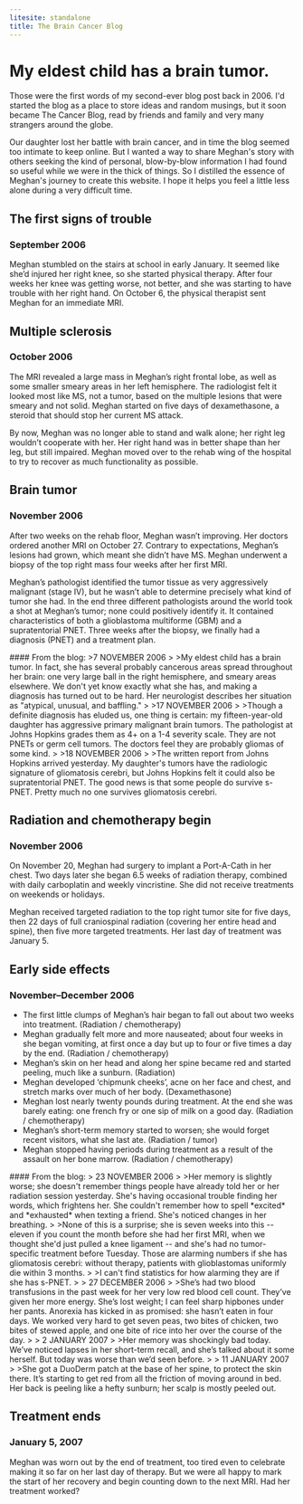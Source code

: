 ```yaml
---
litesite: standalone
title: The Brain Cancer Blog
---
```

# My eldest child has a brain tumor.
Those were the first words of my second-ever blog post back in 2006. I'd started the blog as a place to store ideas and random musings, but it soon became The Cancer Blog, read by friends and family and very many strangers around the globe. 

Our daughter lost her battle with brain cancer, and in time the blog seemed too intimate to keep online. But I wanted a way to share Meghan's story with others seeking the kind of personal, blow-by-blow information I had found so useful while we were in the thick of things. So I distilled the essence of Meghan's journey to create this website. I hope it helps you feel a little less alone during a very difficult time.

## The first signs of trouble
### September 2006
Meghan stumbled on the stairs at school in early January. It seemed like she’d injured her right knee, so she started physical therapy. After four weeks her knee was getting worse, not better, and she was starting to have trouble with her right hand. On October 6, the physical therapist sent Meghan for an immediate MRI.

## Multiple sclerosis
### October 2006
The MRI revealed a large mass in Meghan’s right frontal lobe, as well as some smaller smeary areas in her left hemisphere. The radiologist felt it looked most like MS, not a tumor, based on the multiple lesions that were smeary and not solid. Meghan started on five days of dexamethasone, a steroid that should stop her current MS attack.

By now, Meghan was no longer able to stand and walk alone; her right leg wouldn’t cooperate with her. Her right hand was in better shape than her leg, but still impaired. Meghan moved over to the rehab wing of the hospital to try to recover as much functionality as possible.

## Brain tumor
### November 2006
After two weeks on the rehab floor, Meghan wasn’t improving. Her doctors ordered another MRI on October 27. Contrary to expectations, Meghan’s lesions had grown, which meant she didn’t have MS. Meghan underwent a biopsy of the top right mass four weeks after her first MRI.

Meghan’s pathologist identified the tumor tissue as very aggressively malignant (stage IV), but he wasn’t able to determine precisely what kind of tumor she had. In the end three different pathologists around the world took a shot at Meghan’s tumor; none could positively identify it. It contained characteristics of both a glioblastoma multiforme (GBM) and a supratentorial PNET.
Three weeks after the biopsy, we finally had a diagnosis (PNET) and a treatment plan.

<aside class=".cancer-diary">
#### From the blog:
>7 NOVEMBER 2006
>
>My eldest child has a brain tumor. In fact, she has several probably cancerous areas spread throughout her brain: one very large ball in the right hemisphere, and smeary areas elsewhere. We don't yet know exactly what she has, and making a diagnosis has turned out to be hard. Her neurologist describes her situation as "atypical, unusual, and baffling."
>
>17 NOVEMBER 2006
>
>Though a definite diagnosis has eluded us, one thing is certain: my fifteen-year-old daughter has aggressive primary malignant brain tumors. The pathologist at Johns Hopkins grades them as 4+ on a 1-4 severity scale. They are not PNETs or germ cell tumors. The doctors feel they are probably gliomas of some kind. 
>
>18 NOVEMBER 2006
>
>The written report from Johns Hopkins arrived yesterday. My daughter's tumors have the radiologic signature of gliomatosis cerebri, but Johns Hopkins felt it could also be supratentorial PNET. The good news is that some people do survive s-PNET. Pretty much no one survives gliomatosis cerebri.
</aside>

## Radiation and chemotherapy begin
### November 2006
On November 20, Meghan had surgery to implant a Port-A-Cath in her chest. Two days later she began 6.5 weeks of radiation therapy, combined with daily carboplatin and weekly vincristine. She did not receive treatments on weekends or holidays.

Meghan received targeted radiation to the top right tumor site for five days, then 22 days of full craniospinal radiation (covering her entire head and spine), then five more targeted treatments. Her last day of treatment was January 5.

## Early side effects
### November–December 2006
- The first little clumps of Meghan’s hair began to fall out about two weeks into treatment. (Radiation / chemotherapy)
- Meghan gradually felt more and more nauseated; about four weeks in she began vomiting, at first once a day but up to four or five times a day by the end. (Radiation / chemotherapy)
- Meghan’s skin on her head and along her spine became red and started peeling, much like a sunburn. (Radiation)
- Meghan developed ‘chipmunk cheeks’, acne on her face and chest, and stretch marks over much of her body. (Dexamethasone)
- Meghan lost nearly twenty pounds during treatment. At the end she was barely eating: one french fry or one sip of milk on a good day. (Radiation / chemotherapy)
- Meghan’s short-term memory started to worsen; she would forget recent visitors, what she last ate. (Radiation / tumor)
- Meghan stopped having periods during treatment as a result of the assault on her bone marrow. (Radiation / chemotherapy)

<aside class=".cancer-diary">
#### From the blog:
> 23 NOVEMBER 2006
> 
>Her memory is slightly worse; she doesn't remember things people have already told her or her radiation session yesterday. She's having occasional trouble finding her words, which frightens her. She couldn't remember how to spell *excited* and *exhausted* when texting a friend. She's noticed changes in her breathing.
>
>None of this is a surprise; she is seven weeks into this -- eleven if you count the month before she had her first MRI, when we thought she'd just pulled a knee ligament -- and she's had no tumor-specific treatment before Tuesday. Those are alarming numbers if she has gliomatosis cerebri: without therapy, patients with glioblastomas uniformly die within 3 months.
>
>I can't find statistics for how alarming they are if she has s-PNET.
>
> 27 DECEMBER 2006
>
>She’s had two blood transfusions in the past week for her very low red blood cell count. They’ve given her more energy. She’s lost weight; I can feel sharp hipbones under her pants. Anorexia has kicked in as promised: she hasn’t eaten in four days. We worked very hard to get seven peas, two bites of chicken, two bites of stewed apple, and one bite of rice into her over the course of the day.
>
> 2 JANUARY 2007
>
>Her memory was shockingly bad today. We’ve noticed lapses in her short-term recall, and she’s talked about it some herself. But today was worse than we’d seen before.
>
> 11 JANUARY 2007
>
>She got a DuoDerm patch at the base of her spine, to protect the skin there. It’s starting to get red from all the friction of moving around in bed. Her back is peeling like a hefty sunburn; her scalp is mostly peeled out.
</aside>

## Treatment ends
### January 5, 2007
Meghan was worn out by the end of treatment, too tired even to celebrate making it so far on her last day of therapy. But we were all happy to mark the start of her recovery and begin counting down to the next MRI. Had her treatment worked?

